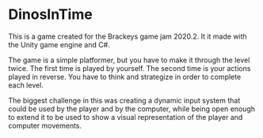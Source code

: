 # DinosInTime
 This is a game created for the Brackeys game jam 2020.2. It it made with the Unity game engine and C#.
 
 The game is a simple platformer, but you have to make it through the level twice. The first time is played by yourself. The second time is your actions played in reverse. You have to think and strategize in order to complete each level.
 
 The biggest challenge in this was creating a dynamic input system that could be used by the player and by the computer, while being open enough to extend it to be used to show a visual representation of the player and computer movements.
